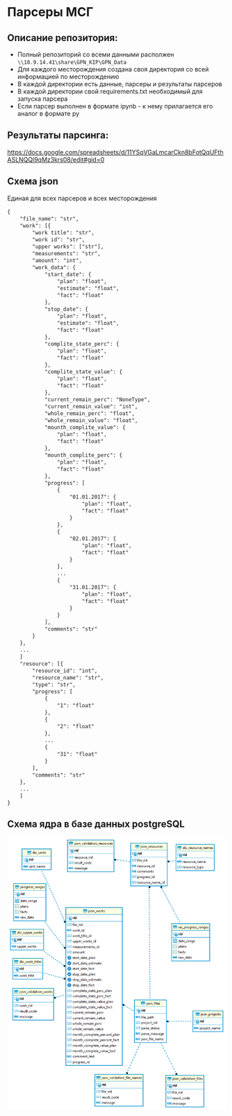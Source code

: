 # Парсеры МСГ

## Описание репозитория:
- Полный репозиторий со всеми данными располжен ```\\10.9.14.41\share\GPN_KIP\GPN_Data```
- Для каждого месторождения создана своя директория со всей информацией по месторождению
- В каждой директории есть данные, парсеры и результаты парсеров
- В каждой директории свой requirements.txt необходимый для запуска парсера
- Если парсер выполнен в формате ipynb - к нему прилагается его аналог в формате py

## Результаты парсинга:
https://docs.google.com/spreadsheets/d/11YSqVGaLmcarCkn8bFotQqUFthASLNQQl9qMz3krs08/edit#gid=0

## Схема json 
Единая для всех парсеров и всех месторождения
```
{
    "file_name": "str",
    "work": [{
        "work title": "str",
        "work id": "str",
        "upper works": ["str"],
        "measurements": "str",
        "amount": "int",
        "work_data": {
            "start_date": {
                "plan": "float",
                "estimate": "float",
                "fact": "float"
            },
            "stop_date": {
                "plan": "float",
                "estimate": "float",
                "fact": "float"
            },
            "complite_state_perc": {
                "plan": "float",
                "fact": "float"
            },
            "complite_state_value": {
                "plan": "float",
                "fact": "float"
            },
            "current_remain_perc": "NoneType",
            "current_remain_value": "int",
            "whole_remain_perc": "float",
            "whole_remain_value": "float",
            "mounth_complite_value": {
                "plan": "float",
                "fact": "float"
            },
            "mounth_complite_perc": {
                "plan": "float",
                "fact": "float"
            },
            "progress": [
                {
                    "01.01.2017": {
                        "plan": "float",
                        "fact": "float"
                    }
                },
                {
                    "02.01.2017": {
                        "plan": "float",
                        "fact": "float"
                    }
                },
                ...
                {
                    "31.01.2017": {
                        "plan": "float",
                        "fact": "float"
                    }
                }
            ],
            "comments": "str"
        }
    }, 
    ...
    ]
    "resource": [{
        "resource_id": "int",
        "resource_name": "str",
        "type": "str",
        "progress": [
            {
                "1": "float"
            },
            {
                "2": "float"
            },
            ...
            {
                "31": "float"
            }
        ],
        "comments": "str"
    },
    ...
    ]
}
```

## Схема ядра в базе данных postgreSQL
![ER Diagram](/extra/kernel_psql.png)
